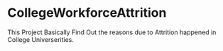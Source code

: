 # CollegeWorkforceAttrition

This Project Basically Find Out the reasons due to Attrition happened in College Universerities.
